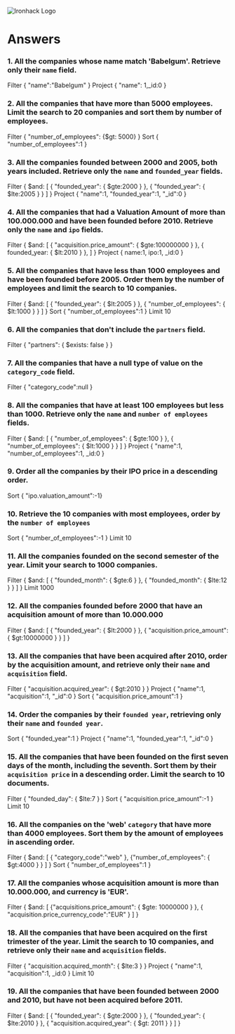 ![Ironhack Logo](https://i.imgur.com/1QgrNNw.png)

# Answers

### 1. All the companies whose name match 'Babelgum'. Retrieve only their `name` field.

<!-- Your Code Goes Here -->

Filter { "name":"Babelgum" }
Project { "name": 1,_id:0 }

### 2. All the companies that have more than 5000 employees. Limit the search to 20 companies and sort them by **number of employees**.

<!-- Your Code Goes Here -->
Filter { "number_of_employees": {$gt: 5000} }
Sort { "number_of_employees":1 }

### 3. All the companies founded between 2000 and 2005, both years included. Retrieve only the `name` and `founded_year` fields.

<!-- Your Code Goes Here -->
Filter { $and: [ { "founded_year": { $gte:2000 } }, { "founded_year": {  $lte:2005 } } ] }
Project { "name":1, "founded_year":1, "_id":0 }

### 4. All the companies that had a Valuation Amount of more than 100.000.000 and have been founded before 2010. Retrieve only the `name` and `ipo` fields.

<!-- Your Code Goes Here -->
Filter { $and: [ { "acquisition.price_amount": { $gte:100000000 }  }, { founded_year: { $lt:2010 } }, ] }
Project { name:1, ipo:1, _id:0 }

### 5. All the companies that have less than 1000 employees and have been founded before 2005. Order them by the number of employees and limit the search to 10 companies.

<!-- Your Code Goes Here -->
Filter { $and: [ { "founded_year": { $lt:2005 } }, { "number_of_employees": {  $lt:1000 } } ] }
Sort { "number_of_employees":1 }
Limit 10

### 6. All the companies that don't include the `partners` field.

<!-- Your Code Goes Here -->
Filter { "partners": { $exists: false } }

### 7. All the companies that have a null type of value on the `category_code` field.

<!-- Your Code Goes Here -->
Filter { "category_code":null }

### 8. All the companies that have at least 100 employees but less than 1000. Retrieve only the `name` and `number of employees` fields.

<!-- Your Code Goes Here -->
Filter { $and: [ { "number_of_employees": { $gte:100 } }, { "number_of_employees": {  $lt:1000 } } ] }
Project { "name":1, "number_of_employees":1, _id:0 }

### 9. Order all the companies by their IPO price in a descending order.

<!-- Your Code Goes Here -->
Sort { "ipo.valuation_amount":-1}

### 10. Retrieve the 10 companies with most employees, order by the `number of employees`

<!-- Your Code Goes Here -->
Sort { "number_of_employees":-1 }
Limit 10

### 11. All the companies founded on the second semester of the year. Limit your search to 1000 companies.

<!-- Your Code Goes Here -->
Filter { $and: [ { "founded_month": { $gte:6 } }, { "founded_month": {  $lte:12 } } ] }
Limit 1000

### 12. All the companies founded before 2000 that have an acquisition amount of more than 10.000.000

<!-- Your Code Goes Here -->
Filter { $and: [ { "founded_year": { $lt:2000 } }, { "acquisition.price_amount": {  $gt:10000000 } } ] }

### 13. All the companies that have been acquired after 2010, order by the acquisition amount, and retrieve only their `name` and `acquisition` field.

<!-- Your Code Goes Here -->
Filter { "acquisition.acquired_year": { $gt:2010 } }
Project { "name":1, "acquisition":1, "_id":0 }
Sort { "acquisition.price_amount":1 }

### 14. Order the companies by their `founded year`, retrieving only their `name` and `founded year`.

<!-- Your Code Goes Here -->
Sort { "founded_year":1 }
Project { "name":1, "founded_year":1, "_id":0 }

### 15. All the companies that have been founded on the first seven days of the month, including the seventh. Sort them by their `acquisition price` in a descending order. Limit the search to 10 documents.

<!-- Your Code Goes Here -->
Filter { "founded_day": { $lte:7 } }
Sort { "acquisition.price_amount":-1 }
Limit 10

### 16. All the companies on the 'web' `category` that have more than 4000 employees. Sort them by the amount of employees in ascending order.

<!-- Your Code Goes Here -->
Filter { $and: [ { "category_code":"web" }, {"number_of_employees": { $gt:4000 } } ] }
Sort { "number_of_employees":1 }

### 17. All the companies whose acquisition amount is more than 10.000.000, and currency is 'EUR'.

<!-- Your Code Goes Here -->
Filter { $and: [ {"acquisitions.price_amount": { $gte: 10000000 } }, { "acquisition.price_currency_code":"EUR" } ] }


### 18. All the companies that have been acquired on the first trimester of the year. Limit the search to 10 companies, and retrieve only their `name` and `acquisition` fields.

<!-- Your Code Goes Here -->
Filter { "acquisition.acquired_month": { $lte:3 } }
Project { "name":1, "acquisition":1, _id:0 }
Limit 10

### 19. All the companies that have been founded between 2000 and 2010, but have not been acquired before 2011.

<!-- Your Code Goes Here -->
Filter { $and: [ { "founded_year": { $gte:2000 }  }, { "founded_year": { $lte:2010 } }, { "acquisition.acquired_year": { $gt: 2011 }  } ] }
